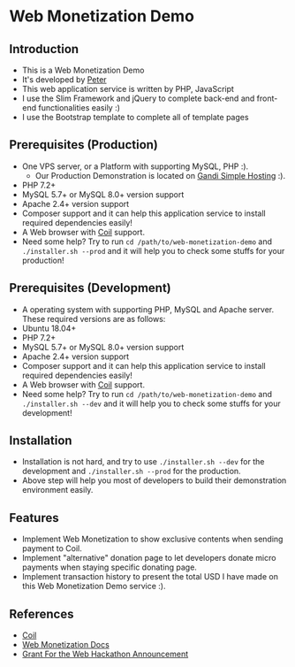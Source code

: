 # Web Monetization Demo

## Introduction

- This is a Web Monetization Demo
- It's developed by [Peter](https://github.com/peter279k)
- This web application service is written by PHP, JavaScript
- I use the Slim Framework and jQuery to complete back-end and front-end functionalities easily :)
- I use the Bootstrap template to complete all of template pages

## Prerequisites (Production)

- One VPS server, or a Platform with supporting MySQL, PHP :).
  - Our Production Demonstration is located on [Gandi Simple Hosting](https://docs.gandi.net/en/simple_hosting/index.html) :).
- PHP 7.2+
- MySQL 5.7+ or MySQL 8.0+ version support
- Apache 2.4+ version support
- Composer support and it can help this application service to install required dependencies easily!
- A Web browser with [Coil](https://coil.com) support.
- Need some help? Try to run `cd /path/to/web-monetization-demo` and `./installer.sh --prod` and it will help you to check some stuffs for your production!

## Prerequisites (Development)

- A operating system with supporting PHP, MySQL and Apache server. These required versions are as follows:
- Ubuntu 18.04+
- PHP 7.2+
- MySQL 5.7+ or MySQL 8.0+ version support
- Apache 2.4+ version support
- Composer support and it can help this application service to install required dependencies easily!
- A Web browser with [Coil](https://coil.com) support.
- Need some help? Try to run `cd /path/to/web-monetization-demo` and `./installer.sh --dev` and it will help you to check some stuffs for your development!

## Installation

- Installation is not hard, and try to use `./installer.sh --dev` for the development and `./installer.sh --prod` for the production.
- Above step will help you most of developers to build their demonstration environment easily.

## Features

- Implement Web Monetization to show exclusive contents when sending payment to Coil.
- Implement "alternative" donation page to let developers donate micro payments when staying specific donating page.
- Implement transaction history to present the total USD I have made on this Web Monetization Demo service :).

## References

- [Coil](https://coil.com)
- [Web Monetization Docs](https://webmonetization.org/docs)
- [Grant For the Web Hackathon Announcement](https://dev.to/devteam/announcing-the-grant-for-the-web-hackathon-on-dev-3kd1?utm_source=Newsletter+Subscribers&utm_campaign=82fd886961-EMAIL_CAMPAIGN_2020_05_05_10_14&utm_medium=email&utm_term=0_d8f11d5d1e-82fd886961-154960421)
